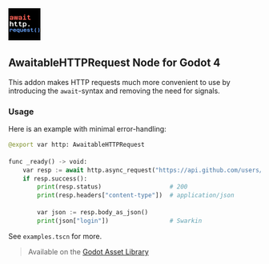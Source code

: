 <img alt="project icon: syntax-highlighted text reading 'await http dot request()'" src="addons/awaitable_http_request/icon.png" width="64">

## AwaitableHTTPRequest Node for Godot 4

This addon makes HTTP requests much more convenient to use by introducing the `await`-syntax and removing the need for signals.

### Usage

Here is an example with minimal error-handling:

```py
@export var http: AwaitableHTTPRequest

func _ready() -> void:
    var resp := await http.async_request("https://api.github.com/users/swarkin")
    if resp.success():
        print(resp.status)                   # 200
        print(resp.headers["content-type"])  # application/json

        var json := resp.body_as_json()
        print(json["login"])                 # Swarkin
```

See `examples.tscn` for more.

> Available on the [Godot Asset Library](https://godotengine.org/asset-library/asset/2502)
